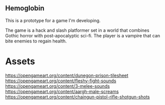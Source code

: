 Hemoglobin
-----------

This is a prototype for a game I'm developing.

The game is a hack and slash platformer set in a world that combines Gothic horror with post-apocalyptic sci-fi. The player is a vampire that can bite enemies to regain health.

Assets
==========

https://opengameart.org/content/dunegon-prison-tilesheet
https://opengameart.org/content/fleshy-fight-sounds
https://opengameart.org/content/3-melee-sounds
https://opengameart.org/content/aargh-male-screams
https://opengameart.org/content/chaingun-pistol-rifle-shotgun-shots
